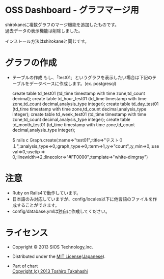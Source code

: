 OSS Dashboard - グラフマージ用
=========
shirokaneに複数グラフのマージ機能を追加したものです。  
過去データの表示機能は削除しました。


インストール方法はshirokaneと同じです。

グラフの作成
=========
* テーブルの作成
  もし、「test01」というグラフを表示したい場合は下記のテーブルをデータベースに作成します。(ex. postgresql)
  
    create table td_test01 (td_time timestamp with time zone,td_count decimal);
    create table td_hour_test01 (td_time timestamp with time zone,td_count decimal,analysis_type integer);
    create table td_day_test01 (td_time timestamp with time zone,td_count decimal,analysis_type integer);
    create table td_week_test01 (td_time timestamp with time zone,td_count decimal,analysis_type integer);
    create table td_month_test01 (td_time timestamp with time zone,td_count decimal,analysis_type integer);
  
  $ rails c
    Graph.create(:name=>"test01",:title=>"テスト０１",:analysis_type=>0,:graph_type=>0,:term=>1,:y=>"count",:y_min=>0,:useval=>0,:usetip => 0,:linewidth=>2,:linecolor=>"#FF0000",:template=>"white-dimgray")
    
注意
=========
* Ruby on Rails4で動作しています。
* 日本語のみ対応していますが、config/locales以下に他言語のファイルを作成することができます。
* config/database.ymlは独自に作成してください。

ライセンス
=========
* Copyright &copy; 2013 SIOS Technology,Inc.  
* Distributed under the [MIT License][MIT]([Japanese][MIT_JP]).  

* Part of chart  
[Copyright (c) 2013 Toshiro Takahashi][CCCHART]  
  
[MIT]: http://www.opensource.org/licenses/mit-license.php
[MIT_JP]: http://sourceforge.jp/projects/opensource/wiki/licenses%2FMIT_license
[CCCHART]: http://ccchart.com/  
